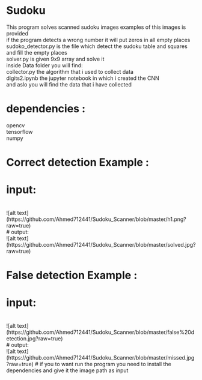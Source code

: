 # Sudoku
This program solves scanned sudoku images examples of this images is provided<br/>
if the program detects a wrong number it will put zeros in all empty places<br/>
sudoko_detector.py is the file which detect the sudoku table and squares and fill the empty places<br/>
solver.py is given 9x9 array and solve it<br/>
inside Data folder you will find:<br/>
  collector.py the algorithm that i used to collect data<br/>
  digits2.ipynb the jupyter notebook in which i created the CNN <br/>
  and aslo you will find the data that i have collected<br>
# dependencies :
opencv<br/>
tensorflow <br/>
numpy<br/>

# Correct detection Example :
# input:
<br/>
![alt text](https://github.com/Ahmed712441/Sudoku_Scanner/blob/master/h1.png?raw=true)<br/>
# output:
<br/>
![alt text](https://github.com/Ahmed712441/Sudoku_Scanner/blob/master/solved.jpg?raw=true)<br/>

# False detection Example :
# input:
<br/>
![alt text](https://github.com/Ahmed712441/Sudoku_Scanner/blob/master/false%20detection.jpg?raw=true)<br/>
# output:
<br/>
![alt text](https://github.com/Ahmed712441/Sudoku_Scanner/blob/master/missed.jpg?raw=true)
# if you to want run the program you need to install the dependencies and give it the image path as input
